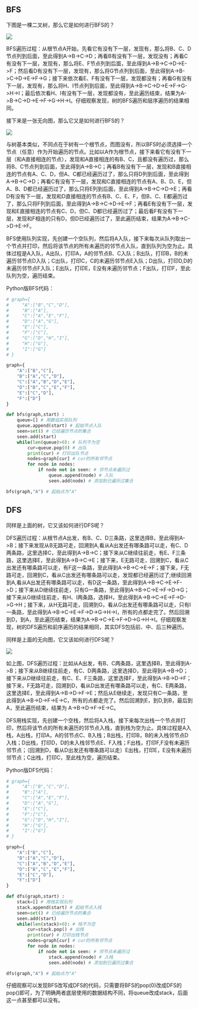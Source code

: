 ## BFS

下图是一棵二叉树，那么它是如何进行BFS的？

![](https://www.coderap.cn/assets/images/2020/07/alg1.png)

BFS遍历过程：从根节点A开始，先看它有没有下一层，发现有，那么将B、C、D节点列到后面，至此得到A->B->C->D；再看B有没有下一层，发现没有；再看C有没有下一层，发现有，那么将E、F节点列到后面，至此得到A->B->C->D->E->F；然后看D有没有下一层，发现有，那么将G节点列到后面，至此得到A->B->C->D->E->F->G；接下来依次看E、F有没有下一层，发现都没有；再看G有没有下一层，发现有，那么将H、I节点列到后面，至此得到A->B->C->D->E->F->G->H->I；最后依次看H、I有没有下一层，发现都没有，至此遍历结束，结果为A->B->C->D->E->F->G->H->I。仔细观察发现，树的BFS遍历和层序遍历的结果相同。

接下来是一张无向图，那么它又是如何进行BFS的？

![](https://www.coderap.cn/assets/images/2020/07/alg2.png)

与树基本类似，不同点在于树有一个根节点，而图没有，所以BFS时必须选择一个节点（任意）作为开始遍历的节点。比如以A作为根节点，接下来看它有没有下一层（和A直接相连的节点），发现和A直接相连的有B、C，且都没有遍历过，那么将B、C节点列到后面，至此得到A->B->C；再看B有没有下一层，发现和B直接相连的节点有A、C、D，但A、C都已经遍历过了，那么只将D列到后面，至此得到A->B->C->D；再看C有没有下一层，发现和C直接相连的节点有A、B、D、E，但A、B、D都已经遍历过了，那么只将E列到后面，至此得到A->B->C->D->E；再看D有没有下一层，发现和D直接相连的节点有B、C、E、F，但B、C、E都遍历过了，那么只将F列到后面，至此得到A->B->C->D->E->F；再看E有没有下一层，发现和E直接相连的节点有C、D，但C、D都已经遍历过了；最后看F有没有下一层，发现和F相连的只有D，但D已经遍历过了，至此遍历结束，结果为A->B->C->D->E->F。

BFS使用队列实现，先创建一个空队列，然后将A入队，接下来每次从队列取出一个节点并打印，然后将该节点的所有未遍历的邻节点入队，直到队列为空为止。具体过程是A入队，A出队，打印A，A的邻节点B、C入队；B出队，打印B，B的未遍历邻节点D入队；C出队，打印C，C的未遍历邻节点E入队；D出队，打印D,D的未遍历邻节点F入队；E出队，打印E，E没有未遍历邻节点；F出队，打印F，至此队列为空，遍历结束。

Python版BFS代码：
```python
# graph={
#     "A":["B","C","D"],
#     "B":["A"],
#     "C":["A","E","F"],
#     "D":["A","G"],
#     "E":["C"],
#     "F":["C"],
#     "G":["D","H","I"],
#     "H":["G"],
#     "I":["G"]
# }

graph={
    "A":["B","C"],
    "B":["A","C","D"],
    "C":["A","B","D","E"],
    "D":["B","C","E","F"],
    "E":["C","D"],
    "F":["D"]
}

def bfs(graph,start) :
    queue=[] # 用数组实现队列
    queue.append(start) # 起始节点入队
    seen=set() # 已经遍历节点的集合
    seen.add(start)
    while(len(queue)>0): # 队列不为空
        cur=queue.pop(0) # 出队
        print(cur) # 打印出队节点
        nodes=graph[cur] # cur的所有邻节点
        for node in nodes:
            if node not in seen: # 邻节点未遍历过
                queue.append(node) # 入队
                seen.add(node) # 添加到已遍历过集合

bfs(graph,"A") # 起始点为"A"
```

## DFS

同样是上面的树，它又该如何进行DFS呢？

DFS遍历过程：从根节点A出发，有B、C、D三条路，这里选择B，至此得到A->B；接下来发现从B无路可走，回溯到A,看从A出发还有哪条路可以走，有C、D两条路，这里选择C，至此得到A->B->C；接下来从C继续往前走，有E、F三条路，这里选择E，至此得到A->B->C->E；接下来，E无路可走，回溯到C，看从C出发还有哪条路可以走，有F这一条路，至此得到A->B->C->E->F；接下来，F无路可走，回溯到C，看从C出发还有哪条路可以走，发现都已经遍历过了;继续回溯到A,看从A出发还有哪条路可以走，有D这一条路，至此得到A->B->C->E->F->D；接下来从D继续往前走，只有G一条路，至此得到A->B->C->E->F->D->G；接下来从G继续往前走，有H、I两条路，选择H，至此得到A->B->C->E->F->D->G->H；接下来，从H无路可走，回溯到G，看从G出发还有哪条路可以走，只有I一条路，至此得到A->B->C->E->F->D->G->H->I，所有的点都走完了。然后回溯到D，到A，至此遍历结束，结果为A->B->C->E->F->D->G->H->I。仔细观察发现，树的DFS遍历和前序遍历的结果相同，其实DFS包括前、中、后三种遍历。

同样是上面的无向图，它又该如何进行DFS呢？

![](https://www.coderap.cn/assets/images/2020/07/alg3.png)

如上图，DFS遍历过程：比如从A出发，有B、C两条路，这里选择B，至此得到A->B；接下来从B继续往前走，有C、D两条路，这里选择D，至此得到A->B->D；接下来从D继续往前走，有C、E、F三条路，这里选择F，至此得到A->B->D->F；接下来，F无路可走，回溯到D，看从D出发还有哪条路可以走，有C、E两条路，这里选择E，至此得到A->B->D->F->E；然后从E继续走，发现只有C一条路，至此得到A->B->D->F->E->C，所有的点都走完了。然后回溯到E，到D,到B，最后到A，至此遍历结束，结果为
A->B->D->F->E->C。

DFS用栈实现，先创建一个空栈，然后将A入栈，接下来每次出栈一个节点并打印，然后将该节点的所有未遍历的邻节点入栈，直到栈为空为止。具体过程是A入栈，A出栈，打印A，A的邻节点C、B入栈；B出栈，打印B，B的未入栈邻节点D入栈；D出栈，打印D，D的未入栈邻节点E、F入栈；F出栈，打印F,F没有未遍历邻节点；（回溯到D，看从D出发还有哪条路可以走）E出栈，打印E，E没有未遍历邻节点；C出栈，打印C，至此栈为空，遍历结束。

Python版DFS代码：
```python
# graph={
#     "A":["B","C","D"],
#     "B":["A"],
#     "C":["A","E","F"],
#     "D":["A","G"],
#     "E":["C"],
#     "F":["C"],
#     "G":["D","H","I"],
#     "H":["G"],
#     "I":["G"]
# }

graph={
    "A":["B","C"],
    "B":["A","C","D"],
    "C":["A","B","D","E"],
    "D":["B","C","E","F"],
    "E":["C","D"],
    "F":["D"]
}

def dfs(graph,start) :
    stack=[] # 用栈实现队列
    stack.append(start) # 起始节点入栈
    seen=set() # 已经遍历节点的集合
    seen.add(start)
    while(len(stack)>0): # 栈不为空
        cur=stack.pop() # 出栈
        print(cur) # 打印出栈节点
        nodes=graph[cur] # cur的所有邻节点
        for node in nodes:
            if node not in seen: # 邻节点未遍历过
                stack.append(node) # 入栈
                seen.add(node) # 添加到已遍历过集合

dfs(graph,"A") # 起始点为"A"
```

仔细观察可以发现BFS改写成DFS的代码，只需要将BFS的pop(0)改成DFS的pop()即可，为了明确两者底层使用的数据结构不同，将queue改成stack，后面这一点甚至都可以没有。

